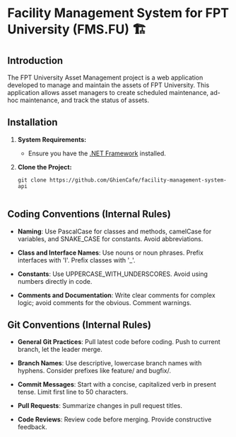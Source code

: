 # Facility Management System for FPT University (FMS.FU) 🏗️ 
   
## Introduction

The FPT University Asset Management project is a web application developed to manage and maintain the assets of FPT University. This application allows asset managers to create scheduled maintenance, ad-hoc maintenance, and track the status of assets.

## Installation

1. **System Requirements:**
   - Ensure you have the [.NET Framework](https://dotnet.microsoft.com/download) installed.

2. **Clone the Project:**
   ```shell
   git clone https://github.com/GhienCafe/facility-management-system-api


## Coding Conventions (Internal Rules)

- **Naming**: Use PascalCase for classes and methods, camelCase for variables, and SNAKE_CASE for constants. Avoid abbreviations.

- **Class and Interface Names**: Use nouns or noun phrases. Prefix interfaces with 'I'. Prefix classes with '_'.

- **Constants**: Use UPPERCASE_WITH_UNDERSCORES. Avoid using numbers directly in code.

- **Comments and Documentation**: Write clear comments for complex logic; avoid comments for the obvious. Comment warnings.

## Git Conventions (Internal Rules)

- **General Git Practices**: Pull latest code before coding. Push to current branch, let the leader merge.

- **Branch Names**: Use descriptive, lowercase branch names with hyphens. Consider prefixes like feature/ and bugfix/.

- **Commit Messages**: Start with a concise, capitalized verb in present tense. Limit first line to 50 characters.

- **Pull Requests**: Summarize changes in pull request titles.

- **Code Reviews**: Review code before merging. Provide constructive feedback.
